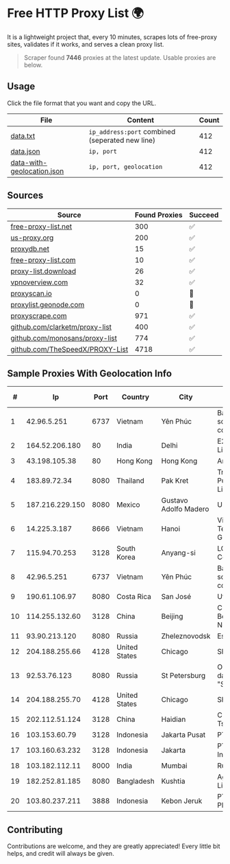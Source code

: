 
# Free HTTP Proxy List 🌍

It is a lightweight project that, every 10 minutes, scrapes lots of free-proxy sites, validates if it works, and serves a clean proxy list.


> Scraper found **7446** proxies at the latest update. Usable proxies are below.

## Usage

Click the file format that you want and copy the URL.


|File|Content|Count|
|----|-------|-----|
|[data.txt](https://raw.githubusercontent.com/themiralay/Proxy-List-World/master/data.txt)|`ip_address:port` combined (seperated new line)|412|
|[data.json](https://raw.githubusercontent.com/themiralay/Proxy-List-World/master/data.json)|`ip, port`|412|
|[data-with-geolocation.json](https://raw.githubusercontent.com/themiralay/Proxy-List-World/master/data-with-geolocation.json)|`ip, port, geolocation`|412|

## Sources

|Source|Found Proxies|Succeed|
|------|-------------|-------|
|[free-proxy-list.net](https://free-proxy-list.net)|300|✅|
|[us-proxy.org](https://www.us-proxy.org)|200|✅|
|[proxydb.net](http://proxydb.net)|15|✅|
|[free-proxy-list.com](https://free-proxy-list.com/?page=&port=&type%5B%5D=http&type%5B%5D=https&up_time=0&search=Search)|10|✅|
|[proxy-list.download](https://www.proxy-list.download/HTTP)|26|✅|
|[vpnoverview.com](https://vpnoverview.com/privacy/anonymous-browsing/free-proxy-servers)|32|✅|
|[proxyscan.io](https://www.proxyscan.io)|0|🚫|
|[proxylist.geonode.com](https://proxylist.geonode.com/api/proxy-list?limit=300&page=1&sort_by=lastChecked&sort_type=desc&protocols=http,https)|0|🚫|
|[proxyscrape.com](https://api.proxyscrape.com/v2/?request=displayproxies&protocol=http&timeout=10000&country=all&ssl=all&anonymity=all)|971|✅|
|[github.com/clarketm/proxy-list](https://raw.githubusercontent.com/clarketm/proxy-list/master/proxy-list-raw.txt)|400|✅|
|[github.com/monosans/proxy-list](https://raw.githubusercontent.com/monosans/proxy-list/main/proxies/http.txt)|774|✅|
|[github.com/TheSpeedX/PROXY-List](https://raw.githubusercontent.com/TheSpeedX/PROXY-List/master/http.txt)|4718|✅|


## Sample Proxies With Geolocation Info

|#|Ip|Port|Country|City|Internet Service Provider|
|-|--|----|-------|----|-------------------------|
|1|42.96.5.251|6737|Vietnam|Yên Phúc|Bach Kim Network solutions Join stock company|
|2|164.52.206.180|80|India|Delhi|E2E Networks Limited|
|3|43.198.105.38|80|Hong Kong|Hong Kong|Amazon.com, Inc.|
|4|183.89.72.34|8080|Thailand|Pak Kret|Triple T Broadband Public Company Limited|
|5|187.216.229.150|8080|Mexico|Gustavo Adolfo Madero|Uninet S.A. de C.V.|
|6|14.225.3.187|8666|Vietnam|Hanoi|Vietnam Posts and Telecommunications Group|
|7|115.94.70.253|3128|South Korea|Anyang-si|LG DACOM Corporation|
|8|42.96.5.251|6737|Vietnam|Yên Phúc|Bach Kim Network solutions Join stock company|
|9|190.61.106.97|8080|Costa Rica|San José|Ufinet Costa Rica|
|10|114.255.132.60|3128|China|Beijing|China Unicom Beijing Province Network|
|11|93.90.213.120|8080|Russia|Zheleznovodsk|Essentuki-PPPoE|
|12|204.188.255.66|4128|United States|Chicago|Sharktech|
|13|92.53.76.123|8080|Russia|St Petersburg|OOO "Network of data-centers "Selectel"|
|14|204.188.255.70|4128|United States|Chicago|Sharktech|
|15|202.112.51.124|3128|China|Haidian|CERNET2 IX at Tsinghua University|
|16|103.153.60.79|3128|Indonesia|Jakarta Pusat|PT Era Awan Digital|
|17|103.160.63.232|3128|Indonesia|Jakarta|PT Herza Digital Indonesia|
|18|103.182.112.11|8000|India|Mumbai|Ruhi Infotech|
|19|182.252.81.185|8080|Bangladesh|Kushtia|Agni Systems Limited|
|20|103.80.237.211|3888|Indonesia|Kebon Jeruk|PT MITRA VISIONER PRATAMA|



## Contributing

Contributions are welcome, and they are greatly appreciated! Every
little bit helps, and credit will always be given.

